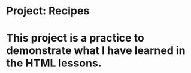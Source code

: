 # Project: Recipes

# This project is a practice to demonstrate what I have learned in the HTML lessons.